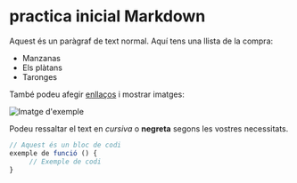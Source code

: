 # practica inicial Markdown

Aquest és un paràgraf de text normal. Aquí tens una llista de la compra:

- Manzanas
- Els plàtans
- Taronges

També podeu afegir [enllaços](https://www.exemple.com) i mostrar imatges:

![Imatge d'exemple](https://www.ejemplo.com/imagen.jpg)

Podeu ressaltar el text en *cursiva* o **negreta** segons les vostres necessitats.

```javascript
// Aquest és un bloc de codi
exemple de funció () {
     // Exemple de codi
}
